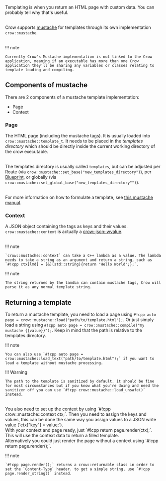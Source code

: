 Templating is when you return an HTML page with custom data. You can probably tell why that's useful.<br><br>

Crow supports [mustache](http://mustache.github.io) for templates through its own implementation `crow::mustache`.<br><br>

!!! note

    Currently Crow's Mustache implementation is not linked to the Crow application, meaning if an executable has more than one Crow application they'll be sharing any variables or classes relating to template loading and compiling.

## Components of mustache

There are 2 components of a mustache template implementation:

- Page
- Context

### Page
The HTML page (including the mustache tags). It is usually loaded into `crow::mustache::template_t`. It needs to be placed in the *templates directory* which should be directly inside the current working directory of the crow executable.<br><br>

The templates directory is usually called `templates`, but can be adjusted per Route (via `crow::mustache::set_base("new_templates_directory")`), per [Blueprint](../blueprints), or globally (via `crow::mustache::set_global_base("new_templates_directory"")`).<br><br>

For more information on how to formulate a template, see [this mustache manual](http://mustache.github.io/mustache.5.html).

### Context
A JSON object containing the tags as keys and their values. `crow::mustache::context` is actually a [crow::json::wvalue](../json#wvalue).<br><br>

!!! note

    `crow::mustache::context` can take a C++ lambda as a value. The lambda needs to take a string as an argument and return a string, such as `#!cpp ctx[lmd] = [&](std::string){return "Hello World";};`.

!!! note

    The string returned by the lamdba can contain mustache tags, Crow will parse it as any normal template string.

## Returning a template
To return a mustache template, you need to load a page using `#!cpp auto page = crow::mustache::load("path/to/template.html");`. Or just simply load a string using `#!cpp auto page = crow::mustache::compile("my mustache {{value}}");`. Keep in mind that the path is relative to the templates directory.

!!! note

    You can also use `#!cpp auto page = crow::mustache::load_text("path/to/template.html");` if you want to load a template without mustache processing.

!!! Warning

    The path to the template is sanitized by default. it should be fine for most circumstances but if you know what you're doing and need the sanitizer off you can use `#!cpp crow::mustache::load_unsafe()` instead.

<br>
You also need to set up the context by using `#!cpp crow::mustache::context ctx;`. Then you need to assign the keys and values, this can be done the same way you assign values to a JSON write value (`ctx["key"] = value;`).<br>
With your context and page ready, just `#!cpp return page.render(ctx);`. This will use the context data to return a filled template.<br>
Alternatively you could just render the page without a context using `#!cpp return page.render();`.

!!! note

    `#!cpp page.render();` returns a crow::returnable class in order to set the `Content-Type` header. to get a simple string, use `#!cpp page.render_string()` instead.

